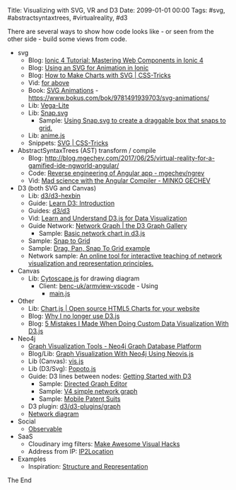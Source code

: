 Title: Visualizing  with SVG, VR and D3
Date: 2099-01-01 00:00
Tags: #svg, #abstractsyntaxtrees, #virtualreality, #d3

There are several ways to show how code looks like - or seen from the other side - build some views from code.

* svg
  * Blog: [Ionic 4 Tutorial: Mastering Web Components in Ionic 4](https://ionicthemes.com/tutorials/about/ionic-4-tutorial-mastering-web-components-in-ionic-4)
  * Blog: [Using an SVG for Animation in Ionic](https://www.joshmorony.com/using-an-svg-for-animation-in-ionic/)
  * Blog: [How to Make Charts with SVG | CSS-Tricks](https://css-tricks.com/how-to-make-charts-with-svg/)
  * Vid: [for above](https://www.youtube.com/watch?v=XN8nzM3Kbko&feature=youtu.be)
  * Book: [SVG Animations](http://shop.oreilly.com/product/0636920045335.do) - <https://www.bokus.com/bok/9781491939703/svg-animations/>
  * Lib: [Vega-Lite](https://vega.github.io/vega-lite/examples/)
  * Lib: [Snap.svg](http://snapsvg.io/start/)
      * Sample: [Using Snap.svg to create a draggable box that snaps to grid.](https://gist.github.com/brainwipe/7673707)
  * Lib: [anime.js](https://animejs.com/)
  * Snippets: [SVG | CSS-Tricks](https://css-tricks.com/snippets/svg/)
* AbstractSyntaxTrees (AST) transform / compile
  * Blog: <http://blog.mgechev.com/2017/06/25/virtual-reality-for-a-gamified-ide-ngworld-angular/>
  * Code: [Reverse engineering of Angular app - mgechev/ngrev](https://github.com/mgechev/ngrev) 
  * Vid: [Mad science with the Angular Compiler - MINKO GECHEV](https://www.youtube.com/watch?v=_mu6BWsnaPM)
* D3 (both SVG and Canvas)
  * Lib: [d3/d3-hexbin](https://github.com/d3/d3-hexbin)
  * Guide: [Learn D3: Introduction](https://observablehq.com/@d3/learn-d3)
  * Guides: [d3/d3](https://github.com/d3/d3/wiki/Tutorials)
  * Vid: [Learn and Understand D3.js for Data Visualization](https://www.udemy.com/course/learn-d3js-for-data-visualization/?ranMID=39197&ranEAID=G7VKNifkCIY&ranSiteID=G7VKNifkCIY-uM7z9ulst1t5sYDVtO9q_A&LSNPUBID=G7VKNifkCIY&utm_source=aff-campaign&utm_medium=udemyads)
  * Guide Network: [Network Graph &#124; the D3 Graph Gallery](https://www.d3-graph-gallery.com/network.html)
    * Sample: [Basic network chart in d3.js](https://www.d3-graph-gallery.com/graph/network_basic.html)
  * Sample: [Snap to Grid](https://bl.ocks.org/danasilver/cc5f33a5ba9f90be77d96897768802ca)
  * Sample: [Drag, Pan, Snap To Grid example](https://bl.ocks.org/evanjmg/c2ffda2df9748e56425194eb5e6ea878)
  * Network sample: [An online tool for interactive teaching of network visualization and representation principles.](http://bl.ocks.org/emeeks/4588962)
* Canvas
  * Lib: [Cytoscape.js](https://js.cytoscape.org/) for drawing diagram
    * Client: [benc-uk/armview-vscode](https://github.com/benc-uk/armview-vscode) - Using 
      * [main.js](https://github.com/benc-uk/armview-vscode/blob/master/assets/js/main.js)
* Other
  * Lib: [Chart.js | Open source HTML5 Charts for your website](http://www.chartjs.org/)
  * Blog: [Why I no longer use D3.js](https://medium.com/@PepsRyuu/why-i-no-longer-use-d3-js-b8288f306c9a)
  * Blog: [5 Mistakes I Made When Doing Custom Data Visualization With D3.js](https://www.sicara.ai/blog/2018-08-01-mistakes-custom-data-visualization-d3)
* Neo4j
  * [Graph Visualization Tools - Neo4j Graph Database Platform](https://neo4j.com/developer/tools-graph-visualization/)
  * Blog/Lib: [Graph Visualization With Neo4j Using Neovis.js](https://medium.com/neo4j/graph-visualization-with-neo4j-using-neovis-js-a2ecaaa7c379)
  * Lib (Canvas): [vis.js](https://visjs.org/)
  * Lib (D3/Svg): [Popoto.js](http://www.popotojs.com/)
  * Guide: D3 lines between nodes: [Getting Started with D3](http://thinkingonthinking.com/Getting-Started-With-D3/)
    * Sample: [Directed Graph Editor](http://bl.ocks.org/rkirsling/5001347)
    * Sample: [V4 simple network graph](https://bl.ocks.org/EfratVil/58b872b4f15a358c3a9822f5a285c5be)
    * Sample: [Mobile Patent Suits](https://observablehq.com/@d3/mobile-patent-suits)
  * D3 plugin: [d3/d3-plugins/graph](https://github.com/d3/d3-plugins/tree/master/graph)
  * [Network diagram](https://www.data-to-viz.com/graph/network.html)
* Social
  * [Observable](https://observablehq.com/explore)
* SaaS
  * Cloudinary img filters: [Make Awesome Visual Hacks](https://www.reactriot.com/blog/cloudinary-blog-post)
  * Address from IP: [IP2Location](https://ip2location.com/)
* Examples
  * Inspiration: [Structure and Representation](http://structure-and-representation.com/)

The End